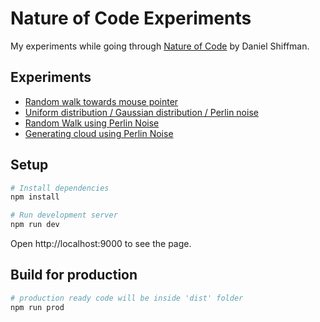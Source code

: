 # Nature of Code Experiments
My experiments while going through [Nature of Code](http://natureofcode.com) by Daniel Shiffman.

## Experiments
- [Random walk towards mouse pointer](https://aswathkk.github.io/nature-of-code/#!/0/random-walk-towards-mouse-pointer)
- [Uniform distribution / Gaussian distribution / Perlin noise](https://aswathkk.github.io/nature-of-code/#!/0/uniform-vs-normal-vs-perlin-noise)
- [Random Walk using Perlin Noise](https://aswathkk.github.io/nature-of-code/#!/0/random-walk-perlin-noise)
- [Generating cloud using Perlin Noise](https://aswathkk.github.io/nature-of-code/#!/0/clouds-using-perlin-noise)

## Setup
```sh
# Install dependencies
npm install

# Run development server
npm run dev

```
Open http://localhost:9000 to see the page.

## Build for production
```sh
# production ready code will be inside 'dist' folder
npm run prod

```
